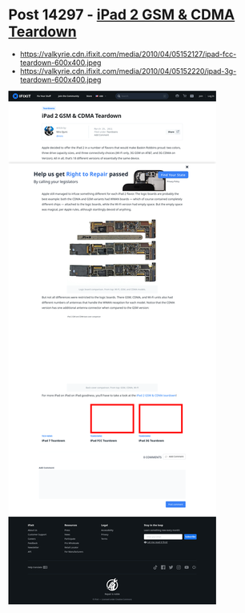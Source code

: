 # Post 14297 - [iPad 2 GSM &#038; CDMA Teardown](https://www.ifixit.com/News/14297/ipad-2-gsm-cdma-teardown)

- https://valkyrie.cdn.ifixit.com/media/2010/04/05152127/ipad-fcc-teardown-600x400.jpeg
- https://valkyrie.cdn.ifixit.com/media/2010/04/05152220/ipad-3g-teardown-600x400.jpeg

![screencap](screenshots/219606b0-bb58-4e07-b40f-ada2c26a2094.png)
